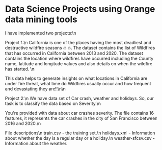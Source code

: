 # Data Science Projects using Orange data mining tools

I have implemented two projects:\n

Project 1:\n
California is one of the places having the most deadliest and destructive wildfire seasons :fire: :fire:. The dataset contains the list of Wildfires that has occurred in California between 2013 and 2020. The dataset contains the location where wildfires have occurred including the County name, latitude and longitude values and also details on when the wildfire has started. \n

This data helps to generate insights on what locations in California are under fire threat, what time do Wildfires usually occur and how frequent and devastating they are!!\n\n

Project 2:\n
We have data set of Car crash, weather and holidays. So, our task is to classify the data based on Severity.\n

You're provided with data about car crashes severity. The file contains 16 features, it represents the car crashes in the city of San Francisco between 2016 and 2020.\n

File descriptions\n
train.csv - the training set.\n
holidays.xml - Information about whether the day is a regular day or a holiday.\n
weather-sfcsv.csv - Information about the weather.
